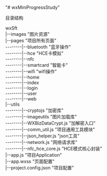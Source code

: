 "# wxMiniProgressStudy" 

目录结构


wxSft <br/>
|--images "图片资源" <br/>
|--pages "项目所有页面" <br/>
--------|--bluetooth "蓝牙操作" <br/>
--------|--hce "HCE卡模拟" <br/>
--------|--nfc  <br/>
--------|--smartcard "智能卡" <br/>
--------|--wifi "wifi操作" <br/>
--------|--home  <br/>
--------|--index <br/>
--------|--login <br/>
--------|--user <br/>
--------|--web <br/>
|--utils <br/>
--------|--cryptojs "加密库" <br/>
--------|--imageutils "图片加载库" <br/>
--------|--WXBizDataCrypt.js "加解密入口" <br/>
--------|--comm_util.js "项目通用工具模块" <br/>
--------|--json_helper.js "json工具" <br/>
--------|--network.js "网络请求库" <br/>
--------|--nfc_hce_core.js "HCE模式核心封装" <br/>
|--app.js "项目Application" <br/>
|--app.wxss "页面配置" <br/>
|--project.config.json "项目配置" <br/>
